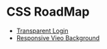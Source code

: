 # CSS RoadMap

- [Transparent Login](https://soomansapkota.github.io/CSS-RoadMap/Transparent%20Login/)
- [Responsive Vieo Background](https://github.com/soomansapkota/CSS-RoadMap/tree/master/Responsive%20video%20backgroun)
